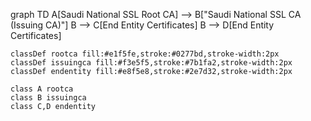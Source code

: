 graph TD
    A[Saudi National SSL Root CA] --> B["Saudi National SSL CA
    (Issuing CA)"]
    B --> C[End Entity Certificates]
    B --> D[End Entity Certificates]
    
    classDef rootca fill:#e1f5fe,stroke:#0277bd,stroke-width:2px
    classDef issuingca fill:#f3e5f5,stroke:#7b1fa2,stroke-width:2px  
    classDef endentity fill:#e8f5e8,stroke:#2e7d32,stroke-width:2px
    
    class A rootca
    class B issuingca
    class C,D endentity
